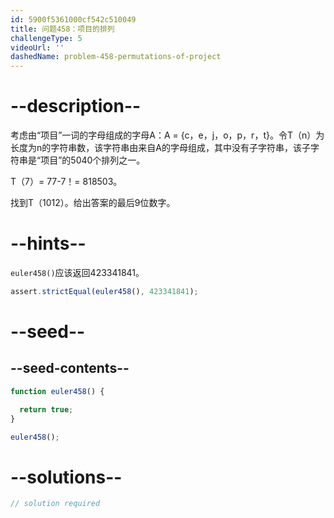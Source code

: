 ```yaml
---
id: 5900f5361000cf542c510049
title: 问题458：项目的排列
challengeType: 5
videoUrl: ''
dashedName: problem-458-permutations-of-project
---
```


# --description--

考虑由“项目”一词的字母组成的字母A：A = {c，e，j，o，p，r，t}。令T（n）为长度为n的字符串数，该字符串由来自A的字母组成，其中没有子字符串，该子字符串是“项目”的5040个排列之一。

T（7）= 77-7！= 818503。

找到T（1012）。给出答案的最后9位数字。

# --hints--

`euler458()`应该返回423341841。

```js
assert.strictEqual(euler458(), 423341841);
```

# --seed--

## --seed-contents--

```js
function euler458() {

  return true;
}

euler458();
```

# --solutions--

```js
// solution required
```

